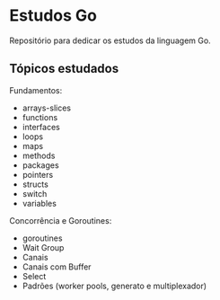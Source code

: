 # Estudos Go
Repositório para dedicar os estudos da linguagem Go.

## Tópicos estudados

Fundamentos:
- arrays-slices
- functions
- interfaces
- loops
- maps
- methods
- packages
- pointers
- structs
- switch
- variables


Concorrência e Goroutines:
 - goroutines
 - Wait Group
 - Canais
 - Canais com Buffer
 - Select
 - Padrões (worker pools, generato e multiplexador)

